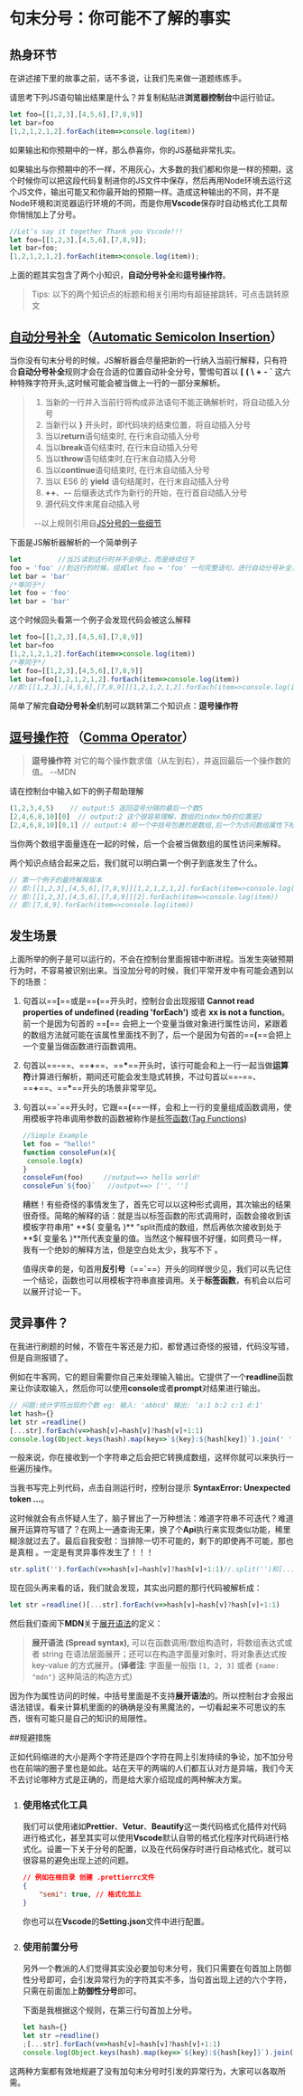 # 句末分号：你可能不了解的事实

## 热身环节

在讲述接下里的故事之前，话不多说，让我们先来做一道题练练手。

请思考下列JS语句输出结果是什么？并复制粘贴进**浏览器控制台**中运行验证。



```js
let foo=[[1,2,3],[4,5,6],[7,8,9]]
let bar=foo
[1,2,1,2,1,2].forEach(item=>console.log(item))
```

如果输出和你预期中的一样，那么恭喜你，你的JS基础非常扎实。

如果输出与你预期中的不一样，不用灰心，大多数的我们都和你是一样的预期，这个时候你可以把这段代码复制进你的JS文件中保存，然后再用Node环境去运行这个JS文件，输出可能又和你最开始的预期一样。造成这种输出的不同，并不是Node环境和浏览器运行环境的不同，而是你用**Vscode**保存时自动格式化工具帮你悄悄加上了分号。

```js
//Let‘s say it together Thank you Vscode!!!
let foo=[[1,2,3],[4,5,6],[7,8,9]];
let bar=foo;
[1,2,1,2,1,2].forEach(item=>console.log(item));
```

上面的题其实包含了两个小知识，**自动分号补全**和**逗号操作符**。

> Tips: 以下的两个知识点的标题和相关引用均有超链接跳转，可点击跳转原文



## [自动分号补全](https://developer.mozilla.org/zh-CN/docs/Web/JavaScript/Reference/Lexical_grammar#自动分号补全)（[Automatic Semicolon Insertion](https://262.ecma-international.org/11.0/#sec-automatic-semicolon-insertion)）

当你没有句末分号的时候，JS解析器会尽量把新的一行纳入当前行解释，只有符合**自动分号补全**规则才会在合适的位置自动补全分号，警惕句首以  **[**  **(**  **\\**  **+**  **-**  **\`** 这六种特殊字符开头,这时候可能会被当做上一行的一部分来解析。

> 1. 当新的一行并入当前行将构成非法语句不能正确解析时，将自动插入分号
> 1. 当新行以 **}** 开头时，即代码块的结束位置，将自动插入分号
> 1. 当以**return**语句结束时, 在行末自动插入分号
> 1. 当以**break**语句结束时, 在行末自动插入分号
> 1. 当以**throw**语句结束时,在行末自动插入分号
> 1. 当以**continue**语句结束时, 在行末自动插入分号
> 1. 当以 ES6 的 **yield** 语句结尾时，在行末自动插入分号
> 1. **++**、**--** 后缀表达式作为新行的开始，在行首自动插入分号
> 1. 源代码文件末尾自动插入号
>
> ​                                                                                                                              --以上规则引用自[JS分号的一些细节](https://www.cnblogs.com/vickylinj/p/15511064.html)

下面是JS解析器解析的一个简单例子

```js
let         //当JS读到这行时并不会停止，而是继续往下
foo = 'foo' //到这行的时候，组成let foo = 'foo' 一句完整语句，进行自动分号补全，然后继续往下解析
let bar = 'bar'
/*等同于*/
let foo = 'foo'
let bar = 'bar'
```

 这个时候回头看第一个例子会发现代码会被这么解释

```js
let foo=[[1,2,3],[4,5,6],[7,8,9]]
let bar=foo
[1,2,1,2,1,2].forEach(item=>console.log(item))
/*等同于*/
let foo=[[1,2,3],[4,5,6],[7,8,9]]
let bar=foo[1,2,1,2,1,2].forEach(item=>console.log(item))
//即:[[1,2,3],[4,5,6],[7,8,9]][1,2,1,2,1,2].forEach(item=>console.log(item))
```

 简单了解完**自动分号补全**机制可以跳转第二个知识点：**逗号操作符**



## [逗号操作符](https://developer.mozilla.org/zh-CN/docs/Web/JavaScript/Reference/Operators/Comma_Operator) （[Comma Operator](https://developer.mozilla.org/en-US/docs/Web/JavaScript/Reference/Operators/Comma_Operator)）

> **逗号操作符** 对它的每个操作数求值（从左到右），并返回最后一个操作数的值。                            --MDN

请在控制台中输入如下的例子帮助理解

```js
(1,2,3,4,5)    // output:5 返回逗号分隔的最后一个数5
[2,4,6,8,10][0]  // output:2 这个很容易理解，数组的index为0的位置是2
[2,4,6,8,10][0,1] // output:4 前一个中括号包裹的是数组,后一个为访问数组属性下标 0,1返回1,最终输出 4
```

当你两个数组字面量连在一起的时候，后一个会被当做数组的属性访问来解释。

两个知识点结合起来之后，我们就可以明白第一个例子到底发生了什么。

```js
// 第一个例子的最终解释版本
// 即:[[1,2,3],[4,5,6],[7,8,9]][1,2,1,2,1,2].forEach(item=>console.log(item))
// 即:[[1,2,3],[4,5,6],[7,8,9]][2].forEach(item=>console.log(item))
// 即:[7,8,9].forEach(item=>console.log(item))
```



## 发生场景

上面所举的例子是可以运行的，不会在控制台里面报错中断进程。当发生突破预期行为时，不容易被识别出来。当没加分号的时候，我们平常开发中有可能会遇到以下的场景：

1. 句首以==**[**==或是==**(**==开头时，控制台会出现报错 **Cannot read properties of undefined (reading 'forEach')** 或者 **xx  is not a function**。前一个是因为句首的 ==**[**== 会把上一个变量当做对象进行属性访问，紧跟着的数组方法就可能在该属性里面找不到了，后一个是因为句首的==**(**==会把上一个变量当做函数进行函数调用。

1. 句首以==**-**==、==**+**==、==**\***==开头时，该行可能会和上一行一起当做**运算符**计算进行解析，期间还可能会发生隐式转换，不过句首以==**-**==、==**+**==、==**\***==开头的场景非常罕见。

1. 句首以==**\`**==开头时，它跟==**(**==一样，会和上一行的变量组成函数调用，使用模板字符串调用参数的函数被称作是[标签函数](https://developer.mozilla.org/zh-CN/docs/Web/JavaScript/Reference/Template_literals#带标签的模板字符串)([Tag Functions](https://developer.mozilla.org/en-US/docs/Web/JavaScript/Reference/Template_literals#tagged_templates))

   ```js
   //Simple Example
   let foo = "hello!"
   function consoleFun(x){
   	console.log(x)
   }
   consoleFun(foo)     //output==> hello world!
   consoleFun`${foo}`	//output==> ['', '']
   ```

   糟糕！有些奇怪的事情发生了，首先它可以以这种形式调用，其次输出的结果很奇怪。简略的解释的话：就是当以标签函数的形式调用时，函数会接收到该模板字符串用" **${ 变量名 }** "split而成的数组，然后再依次接收到处于**${ 变量名 }**所代表变量的值。当然这个解释很不好懂，如同费马一样，我有一个绝妙的解释方法，但是空白处太少，我写不下 。

   值得庆幸的是，句首用**反引号**（==**\`**==）开头的同样很少见，我们可以先记住一个结论，函数也可以用模板字符串直接调用。关于**标签函数**，有机会以后可以展开讨论一下。
   
   

## 灵异事件？

在我进行刷题的时候，不管在牛客还是力扣，都曾遇过奇怪的报错，代码没写错，但是自测报错了。

例如在牛客网，它的题目需要你自己来处理输入输出。它提供了一个**readline**函数来让你读取输入，然后你可以使用**console**或者**prompt**对结果进行输出。

```js
// 问题:统计字符出现的个数 eg: 输入: 'abbcd' 输出: 'a:1 b:2 c:1 d:1'
let hash={}
let str =readline()
[...str].forEach(v=>hash[v]=hash[v]?hash[v]+1:1)
console.log(Object.keys(hash).map(key=>`${key}:${hash[key]}`).join(' '))
```

一般来说，你在接收到一个字符串之后会把它转换成数组，这样你就可以来执行一些遍历操作。

当我书写完上列代码，点击自测运行时，控制台提示 **SyntaxError: Unexpected token ...**。

这时候就会有点怀疑人生了，脑子冒出了一万种想法：难道字符串不可迭代？难道展开运算符写错了？在网上一通查询无果，换了个**Api**执行来实现类似功能，稀里糊涂就过去了。最后自我安慰：当排除一切不可能的，剩下的即使再不可能，那也是真相 。一定是有灵异事件发生了！！！

```js
str.split('').forEach(v=>hash[v]=hash[v]?hash[v]+1:1)//.split('')和[...str]是相同的功能
```

现在回头再来看的话，我们就会发现，其实出问题的那行代码被解析成：

```js
let str =readline()[...str].forEach(v=>hash[v]=hash[v]?hash[v]+1:1)		
```

然后我们查阅下**MDN**关于[展开语法](https://developer.mozilla.org/zh-CN/docs/Web/JavaScript/Reference/Operators/Spread_syntax)的定义：

> **展开语法 (Spread syntax),** 可以在函数调用/数组构造时，将数组表达式或者 string 在语法层面展开；还可以在构造字面量对象时，将对象表达式按 key-value 的方式展开。(**译者注**: 字面量一般指 `[1, 2, 3]` 或者 `{name: "mdn"}` 这种简洁的构造方式)

因为作为属性访问的时候，中括号里面是不支持**展开语法**的。所以控制台才会报出语法错误，看来计算机里面的的确确是没有黑魔法的，一切看起来不可思议的东西，很有可能只是自己的知识的局限性。



##规避措施

正如代码缩进的大小是两个字符还是四个字符在网上引发持续的争论，加不加分号也在前端的圈子里也是如此。站在天平的两端的人们都互认对方是异端，我们今天不去讨论哪种方式是正确的，而是给大家介绍现成的两种解决方案。

1. ### 使用格式化工具

   我们可以使用诸如**Prettier**、**Vetur**、**Beautify**这一类代码格式化插件对代码进行格式化，甚至其实可以使用**Vscode**默认自带的格式化程序对代码进行格式化。设置一下关于分号的配置，以及在代码保存时进行自动格式化，就可以很容易的避免出现上述的问题。

   ```json
   // 例如在根目录 创建 .prettierrc文件 
   {
       "semi": true, // 格式化加上
   }
   ```

   你也可以在**Vscode**的**Setting.json**文件中进行配置。

1. ### 使用前置分号

   另外一个教派的人们觉得其实没必要加句末分号，我们只需要在句首加上防御性分号即可，会引发异常行为的字符其实不多，当句首出现上述的六个字符，只需在前面加上**防御性分号**即可。

   下面是我根据这个规则，在第三行句首加上分号。

   ```js
   let hash={}
   let str =readline()
   ;[...str].forEach(v=>hash[v]=hash[v]?hash[v]+1:1)
   console.log(Object.keys(hash).map(key=>`${key}:${hash[key]}`).join(' '))
   ```



这两种方案都有效地规避了没有加句末分号时引发的异常行为，大家可以各取所需。
